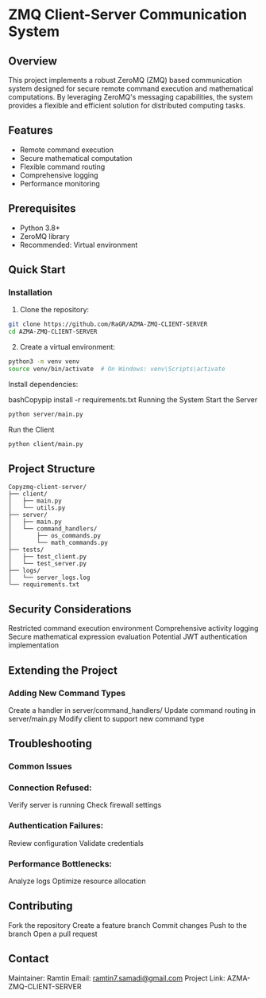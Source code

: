 # ZMQ Client-Server Communication System

## Overview

This project implements a robust ZeroMQ (ZMQ) based communication system designed for secure remote command execution and mathematical computations. By leveraging ZeroMQ's messaging capabilities, the system provides a flexible and efficient solution for distributed computing tasks.

## Features

- Remote command execution
- Secure mathematical computation
- Flexible command routing
- Comprehensive logging
- Performance monitoring

## Prerequisites

- Python 3.8+
- ZeroMQ library
- Recommended: Virtual environment

## Quick Start

### Installation

1. Clone the repository:
```bash
git clone https://github.com/RaGR/AZMA-ZMQ-CLIENT-SERVER
cd AZMA-ZMQ-CLIENT-SERVER
```

2. Create a virtual environment:

```bash
python3 -m venv venv
source venv/bin/activate  # On Windows: venv\Scripts\activate
```

Install dependencies:

bashCopypip install -r requirements.txt
Running the System
Start the Server
```bash 
python server/main.py
```

Run the Client
```bash
python client/main.py
```

## Project Structure
```
Copyzmq-client-server/
├── client/
│   ├── main.py
│   └── utils.py
├── server/
│   ├── main.py
│   └── command_handlers/
│       ├── os_commands.py
│       └── math_commands.py
├── tests/
│   ├── test_client.py
│   └── test_server.py
├── logs/
│   └── server_logs.log
└── requirements.txt
```

## Security Considerations

Restricted command execution environment
Comprehensive activity logging
Secure mathematical expression evaluation
Potential JWT authentication implementation

## Extending the Project
### Adding New Command Types

Create a handler in server/command_handlers/
Update command routing in server/main.py
Modify client to support new command type

## Troubleshooting
### Common Issues

### Connection Refused:

Verify server is running
Check firewall settings


### Authentication Failures:

Review configuration
Validate credentials


### Performance Bottlenecks:

Analyze logs
Optimize resource allocation



## Contributing

Fork the repository
Create a feature branch
Commit changes
Push to the branch
Open a pull request

## Contact

Maintainer: Ramtin
Email: ramtin7.samadi@gmail.com
Project Link: AZMA-ZMQ-CLIENT-SERVER
